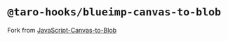 # `@taro-hooks/blueimp-canvas-to-blob`

Fork from
[JavaScript-Canvas-to-Blob](https://github.com/blueimp/JavaScript-Canvas-to-Blob)
